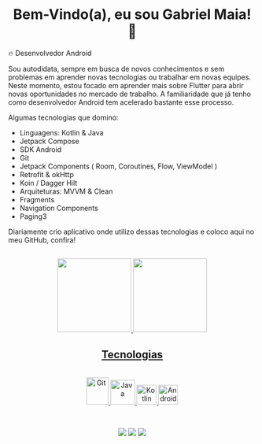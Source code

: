 <h1 align="center"> Bem-Vindo(a), eu sou Gabriel Maia! 👋 </h1>

🔥 Desenvolvedor Android <br>

Sou autodidata, sempre em busca de novos conhecimentos e sem problemas em aprender novas tecnologias ou trabalhar em novas equipes. Neste momento, estou focado em aprender mais sobre Flutter para abrir novas oportunidades no mercado de trabalho. A familiaridade que já tenho como desenvolvedor Android tem acelerado bastante esse processo.

Algumas tecnologias que domino:
- Linguagens: Kotlin & Java
- Jetpack Compose
- SDK Android
- Git
- Jetpack Components ( Room, Coroutines, Flow, ViewModel )
- Retrofit & okHttp
- Koin / Dagger Hilt
- Arquiteturas: MVVM & Clean
- Fragments
- Navigation Components
- Paging3

Diariamente crio aplicativo onde utilizo dessas tecnologias e coloco aqui no meu GitHub, confira!

##

<div align = "center">
  <a href="https://github.com/gabrielbmmaia">
  <img height="150em" src="https://github-readme-stats.vercel.app/api?username=gabrielbmmaia&show_icons=true&theme=dark&include_all_commits=true&count_private=true"/>
  <img height="150em" src="https://github-readme-stats.vercel.app/api/top-langs/?username=gabrielbmmaia&layout=compact&langs_count=168&theme=dark"/>
</div>

<h2 align="center"> Tecnologias <br></h2>


<div align="center" style="display: inline_block"><br>
   <img alt="Git" src="https://cdn.jsdelivr.net/gh/devicons/devicon/icons/git/git-original.svg" width=45 height=55 />
   <img alt="Java" height="50" width="50" src="https://cdn.jsdelivr.net/gh/devicons/devicon/icons/java/java-original-wordmark.svg"/>
   <img alt="Kotlin" height="40" width="40" src="https://cdn.jsdelivr.net/gh/devicons/devicon/icons/kotlin/kotlin-original.svg"/>
   <img alt="Android" height="40" width="40" src="https://cdn.jsdelivr.net/gh/devicons/devicon/icons/android/android-original.svg"">
</div>

<br><div align = "center">
  <a href="https://www.instagram.com/gbmatosmaia/"><img src="https://img.shields.io/badge/Instagram-E4405F?style=for-the-badge&logo=instagram&logoColor=white" target="_blank"></a>
  <a href="https://www.linkedin.com/in/gabrielmaia96/"><img src="https://img.shields.io/badge/LinkedIn-0077B5?style=for-the-badge&logo=linkedin&logoColor=white" target="_blank"></a>
  <a href = "mailto:gbmmaia.contato@gmail.com"><img src="https://img.shields.io/badge/Gmail-D14836?style=for-the-badge&logo=gmail&logoColor=white" target="_blank"></a>
</div>





